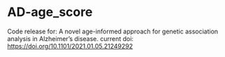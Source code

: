 # AD-age_score
Code release for: A novel age-informed approach for genetic association analysis in Alzheimer’s disease. current doi: https://doi.org/10.1101/2021.01.05.21249292

